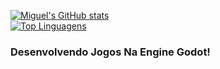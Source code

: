 [![Miguel's GitHub stats](https://github-readme-stats.vercel.app/api?username=miguelrochabh)](https://github.com/anuraghazra/github-readme-stats)</br>
[![Top Linguagens](https://github-readme-stats.vercel.app/api/top-langs/?username=miguelrochabh&hide=javascript,html)](https://github.com/anuraghazra/github-readme-stats)

### Desenvolvendo Jogos Na Engine Godot!
